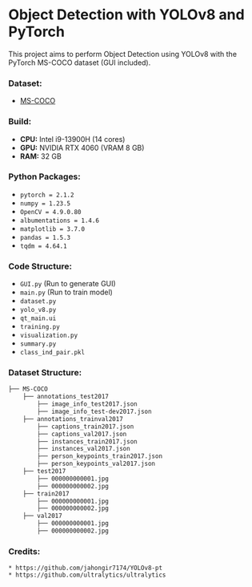 # Object Detection with YOLOv8 and PyTorch

This project aims to perform Object Detection using YOLOv8 with the PyTorch MS-COCO dataset (GUI included).

### Dataset: 
- [MS-COCO](http://images.cocodataset.org)

### Build: 

- **CPU:** Intel i9-13900H (14 cores)
- **GPU:** NVIDIA RTX 4060 (VRAM 8 GB)
- **RAM:** 32 GB

### Python Packages:

- `pytorch = 2.1.2`
- `numpy = 1.23.5`
- `OpenCV = 4.9.0.80`
- `albumentations = 1.4.6`
- `matplotlib = 3.7.0`
- `pandas = 1.5.3`
- `tqdm = 4.64.1`

### Code Structure:

- `GUI.py` (Run to generate GUI)
- `main.py` (Run to train model)
- `dataset.py`
- `yolo_v8.py`
- `qt_main.ui`
- `training.py`
- `visualization.py`
- `summary.py`
- `class_ind_pair.pkl`

### Dataset Structure:
```bash
├── MS-COCO
    ├── annotations_test2017
        ├── image_info_test2017.json
        ├── image_info_test-dev2017.json
    ├── annotations_trainval2017
        ├── captions_train2017.json
        ├── captions_val2017.json
        ├── instances_train2017.json
        ├── instances_val2017.json
        ├── person_keypoints_train2017.json
        ├── person_keypoints_val2017.json
    ├── test2017
        ├── 000000000001.jpg
        ├── 000000000002.jpg
    ├── train2017
        ├── 000000000001.jpg
        ├── 000000000002.jpg
    ├── val2017
        ├── 000000000001.jpg
        ├── 000000000002.jpg
```

### Credits:

	* https://github.com/jahongir7174/YOLOv8-pt
	* https://github.com/ultralytics/ultralytics


	